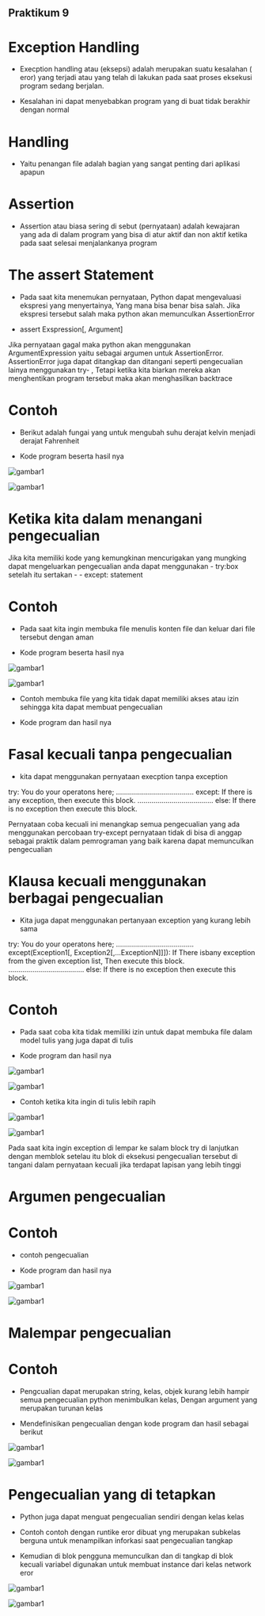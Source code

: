 ## Praktikum 9

# Exception Handling 
- Execption handling atau (eksepsi) adalah merupakan suatu kesalahan ( eror) yang terjadi atau yang telah di lakukan pada saat proses eksekusi program sedang berjalan.

- Kesalahan ini dapat menyebabkan program
 yang di buat tidak berakhir dengan normal

# Handling

- Yaitu penangan file adalah bagian yang sangat penting dari aplikasi apapun

# Assertion
- Assertion atau biasa sering di sebut (pernyataan) adalah kewajaran yang ada di dalam program yang bisa di atur aktif dan non aktif ketika pada saat selesai menjalankanya program

# The assert Statement

- Pada saat kita menemukan pernyataan, Python dapat mengevaluasi ekspresi yang menyertainya, Yang mana bisa benar bisa salah. Jika ekspresi tersebut salah maka python akan memunculkan AssertionError

- assert Exspression[, Argument]

Jika pernyataan gagal maka python akan menggunakan ArgumentExpression yaitu sebagai argumen untuk AssertionError. AssertionError juga dapat ditangkap dan ditangani seperti pengecualian lainya menggunakan try- , Tetapi ketika kita biarkan mereka akan menghentikan program tersebut maka akan menghasilkan backtrace

# Contoh

- Berikut adalah fungai yang untuk mengubah suhu derajat kelvin menjadi derajat Fahrenheit

- Kode program beserta hasil nya

![gambar1](gambar/op1.png)

![gambar1](gambar/op2.png)

# Ketika kita dalam menangani pengecualian 

Jika kita memiliki kode yang kemungkinan mencurigakan yang mungking dapat mengeluarkan pengecualian anda dapat menggunakan - try:box setelah itu sertakan - - except: statement

# Contoh

- Pada saat kita ingin membuka file menulis konten file dan keluar dari file tersebut dengan aman

- Kode program beserta hasil nya

![gambar1](gambar/op3.png)

![gambar1](gambar/op4.png)

- Contoh membuka file yang kita tidak dapat memiliki akses atau izin sehingga kita dapat membuat pengecualian

- Kode program dan hasil nya

# Fasal kecuali tanpa pengecualian

- kita dapat menggunakan pernyataan execption tanpa exception 

try:
You do your operatons here;
.......................................
except:
If there is any exception, then execute this block.
......................................
else:
If there is no exception then execute this block.

Pernyataan coba kecuali ini menangkap semua pengecualian yang ada menggunakan percobaan try-except pernyataan tidak di bisa di anggap sebagai praktik dalam pemrograman yang baik karena dapat memunculkan pengecualian 

# Klausa kecuali menggunakan berbagai pengecualian

- Kita juga dapat menggunakan pertanyaan exception yang kurang lebih sama

 try:
You do your operatons here;
.......................................
except(Exception1[, Exception2[,...ExceptionN]]]):
If There isbany exception from the given exception list,
Then execute this block.
......................................
else:
If there is no exception then execute this block.

# Contoh

- Pada saat coba kita tidak memiliki izin untuk dapat membuka file dalam model tulis yang juga dapat di tulis 

- Kode program dan hasil nya

![gambar1](gambar/op5.png)

![gambar1](gambar/op6.png)


- Contoh ketika kita ingin di tulis lebih rapih


![gambar1](gambar/op7.png)

![gambar1](gambar/op8.png)

Pada saat kita ingin exception di lempar ke salam block try di lanjutkan dengan memblok setelau itu blok di eksekusi pengecualian tersebut di tangani dalam pernyataan kecuali jika terdapat lapisan yang lebih tinggi

# Argumen pengecualian

# Contoh

- contoh pengecualian

- Kode program dan hasil nya


![gambar1](gambar/op9.png)

![gambar1](gambar/op10.png)

# Malempar pengecualian

# Contoh

- Pengcualian dapat merupakan string, kelas, objek kurang lebih hampir semua pengecualian python menimbulkan kelas, Dengan argument yang merupakan turunan kelas 

- Mendefinisikan pengecualian dengan kode program dan hasil sebagai berikut

![gambar1](gambar/op11.png)

![gambar1](gambar/op12.png)

# Pengecualian yang di tetapkan

- Python juga dapat menguat pengecualian sendiri dengan kelas kelas 

- Contoh contoh dengan runtike eror dibuat yng merupakan subkelas berguna untuk menampilkan inforkasi saat pengecualian tangkap

- Kemudian di blok pengguna memunculkan dan di tangkap di blok kecuali variabel digunakan untuk membuat instance dari kelas network eror

![gambar1](gambar/op13.png)

![gambar1](gambar/op14.png)
